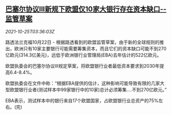 <!--1635134463000-->
[巴塞尔协议III新规下欧盟仅10家大银行存在资本缺口--监管草案](https://cn.reuters.com/article/eu-basel-bank-capital-1025-idCNKBS2HF05W)
------

<div><i>2021-10-25T03:36:03Z</i></div><p>路透法兰克福10月22日 - 根据路透看到的欧盟监管草案，由于新的全球规则的推出，欧洲只有10家主要银行可能需要筹集资本，而且它们的资本缺口可能不到270亿欧元(314.3亿美元)，远低于欧洲银行业管理局(EBA)去年估计的522亿欧元。</p><p>欧盟执委会的巴塞尔协议III规定草案，将欧盟银行业者最低资本要求到2030年提高6.4-8.4%。</p><p>欧盟执委会在文件中称：“根据EBA提供的估计，这种影响可能导致有限的几家大型欧盟银行业者(测试样本中99家银行中的10家)总计必须筹集....不到270亿欧元。”</p><p>EBA表示，测试样本中的银行来自17个欧盟国家，占欧盟银行业总资产的75%左右。(完)</p>
